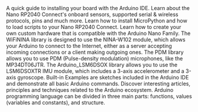 <EssentialsColumn title="Guides">
    <EssentialElement link="/software/ide-v1/tutorials/getting-started/cores/arduino-mbed_nano" title="Quickstart Guide" type="getting-started">
        A quick guide to installing your board with the Arduino IDE.
    </EssentialElement>
    <EssentialElement link="/tutorials/nano-rp2040-connect/rp2040-01-technical-reference" title="Cheat Sheet" type="tutorial">
        Learn about the Nano RP2040 Connect's onboard sensors, supported serial & wireless protocols, pins and much more. 
    </EssentialElement>
    <EssentialElement link="/tutorials/nano-rp2040-connect/rp2040-python-api" title="Python® API Guide" type="tutorial">
        Learn how to install MicroPython and how to load scripts to your Nano RP2040 Connect.
    </EssentialElement>
<EssentialElement title="Nano Hardware Design Guide" type="tutorial" link="/learn/hardware/nano-pcb-guide">
    Learn how to create your own custom hardware that is compatible with the Arduino Nano Family.
  </EssentialElement>

</EssentialsColumn>



<EssentialsColumn title="Suggested Libraries">
    <EssentialElement link="https://www.arduino.cc/en/Reference/WiFiNINA" title="WiFiNINA" type="library">
        The WiFiNINA library is designed to use the NINA-W102 module, which allows your Arduino to connect to the Internet, either as a server accepting incoming connections or a client making outgoing ones.
    </EssentialElement>

  <EssentialElement title="PDM" type="library" link="https://www.arduino.cc/en/Reference/PDM">
The PDM library allows you to use PDM (Pulse-density modulation) microphones, like the MP34DT06JTR.
  </EssentialElement>
    
<EssentialElement link="https://github.com/arduino-libraries/Arduino_LSM6DSOX" title="Arduino_LSM6DSOX" type="library">
        The Arduino_LSM6DSOX library allows you to use the LSM6DSOXTR IMU module, which includes a 3-axis accelerometer and a 3-axis gyroscope.      
</EssentialElement>
</EssentialsColumn>

<EssentialsColumn title="Arduino Basics">
    <EssentialElement link="/built-in-examples/" title="Built-in Examples" type="resource">
        Built-in Examples are sketches included in the Arduino IDE and demonstrate all basic Arduino commands. 
    </EssentialElement>
    <EssentialElement link="/learn" title="Learn" type="resource">
        Discover interesting articles, principles and techniques related to the Arduino ecosystem.
    </EssentialElement>
    <EssentialElement link="https://www.arduino.cc/reference/en/" title="Language Reference" type="resource">
        Arduino programming language can be divided in three main parts: functions, values (variables and constants), and structure.
    </EssentialElement>
</EssentialsColumn>